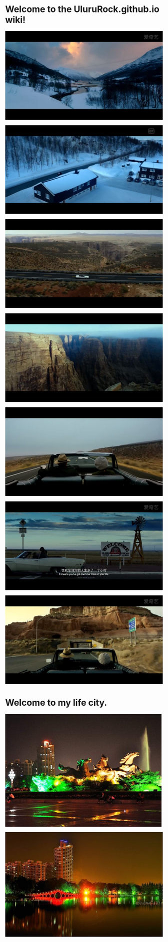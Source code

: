 # Welcome to the UluruRock.github.io wiki!

![](https://github.com/UluruRock/UluruRock.github.io/raw/master/resouce/20170216142503.jpg)

![](https://github.com/UluruRock/UluruRock.github.io/raw/master/resouce/20170216142512.jpg)

![](https://github.com/UluruRock/UluruRock.github.io/raw/master/resouce/20170216142521.jpg)

![](https://github.com/UluruRock/UluruRock.github.io/raw/master/resouce/20170216142525.jpg)

![](https://github.com/UluruRock/UluruRock.github.io/raw/master/resouce/20170216142710.jpg)

![](https://github.com/UluruRock/UluruRock.github.io/raw/master/resouce/20170216142729.jpg)

![](https://github.com/UluruRock/UluruRock.github.io/raw/master/resouce/20170216142733.jpg)

# Welcome to my life city.

![](https://github.com/UluruRock/UluruRock.github.io/raw/master/resouce/timg.jpg)

![](https://github.com/UluruRock/UluruRock.github.io/raw/master/resouce/timg%20(1).jpg)
